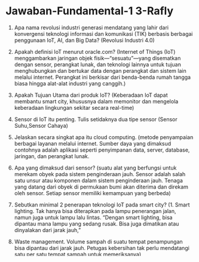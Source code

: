 # Jawaban-Fundamental-1 3-Rafly


1.	Apa nama revolusi industri generasi mendatang yang lahir dari konvergensi teknologi informasi dan komunikasi (TIK) berbasis berbagai penggunaan IoT, AI, dan Big Data?
(Revolusi  Industri 4.0)

2.	Apakah definisi IoT menurut oracle.com?
(Internet of Things (IoT) menggambarkan jaringan objek fisik—“sesuatu”—yang disematkan dengan sensor, perangkat lunak, dan teknologi lainnya untuk tujuan menghubungkan dan bertukar data dengan perangkat dan sistem lain melalui internet. Perangkat ini berkisar dari benda-benda rumah tangga biasa hingga alat-alat industri yang canggih.)

3.	Apakah Tujuan Utama dari produk IoT? 
(Keberadaan IoT dapat membantu smart city, khususnya dalam memonitor dan mengelola keberadaan lingkungan sekitar secara real-time)

4.	Sensor di IoT itu penting. Tulis setidaknya dua tipe sensor
(Sensor Suhu,Sensor Cahaya)

5.	Jelaskan secara singkat apa itu cloud computing.
(metode penyampaian berbagai layanan melalui internet. Sumber daya yang dimaksud contohnya adalah aplikasi seperti penyimpanan data, server, database, jaringan, dan perangkat lunak.

6.	Apa yang dimaksud dari sensor?
(suatu alat yang berfungsi untuk merekam obyek pada sistem penginderaan jauh. Sensor adalah salah satu unsur atau komponen dalam sistem penginderaan jauh. Tenaga yang datang dari obyek di permukaan bumi akan diterima dan direkam oleh sensor. Setiap sensor memiliki kemampuan yang berbeda)

7. Sebutkan minimal 2 penerapan teknologi IoT pada smart city?
(1. Smart lighting. Tak hanya bisa diterapkan pada lampu penerangan jalan, namun juga untuk lampu lalu lintas. “Dengan smart lighting, bisa dipantau mana lampu yang sedang rusak. Bisa juga dimatikan atau dinyalakan dari jarak jauh,”
2. Waste management. Volume sampah di suatu tempat penampungan bisa dipantau dari jarak jauh. Petugas kebersihan tak perlu mendatangi satu per satu tempat sampah untuk memeriksanya)

8.	Jelaskan perbedaan dari SaaS dan PaaS?
( SaaS pengguna hanya perlu menggunakan software yang disediakan oleh vendor, model cloud service pada PaaS biasanya berupa framework yang digunakan oleh pengguna (developer) untuk membangun atau membuat perangkat lunak)

9. Sebutkan apa yang dimaksud dengan IaaS ?
( sebuah perangkat hardware komputer yang berupa “virtualisasi”. IaaS sendiri dikelola dengan jaringan internet yang didalamnya terdapat elemen elemen seperti bandwidth, IP address, serta keamanan dalam ruang lingkup satu layanan IaaS.)
